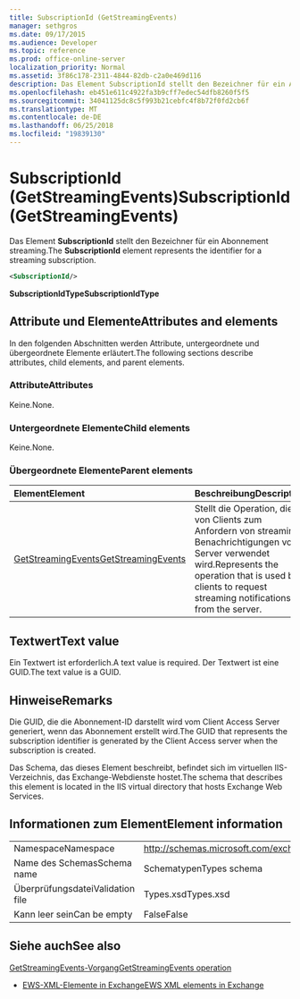 ```yaml
---
title: SubscriptionId (GetStreamingEvents)
manager: sethgros
ms.date: 09/17/2015
ms.audience: Developer
ms.topic: reference
ms.prod: office-online-server
localization_priority: Normal
ms.assetid: 3f86c178-2311-4844-82db-c2a0e469d116
description: Das Element SubscriptionId stellt den Bezeichner für ein Abonnement streaming.
ms.openlocfilehash: eb451e611c4922fa3b9cff7edec54dfb8260f5f5
ms.sourcegitcommit: 34041125dc8c5f993b21cebfc4f8b72f0fd2cb6f
ms.translationtype: MT
ms.contentlocale: de-DE
ms.lasthandoff: 06/25/2018
ms.locfileid: "19839130"
---
```

# <a name="subscriptionid-getstreamingevents"></a><span data-ttu-id="9b07a-103">SubscriptionId (GetStreamingEvents)</span><span class="sxs-lookup"><span data-stu-id="9b07a-103">SubscriptionId (GetStreamingEvents)</span></span>

<span data-ttu-id="9b07a-104">Das Element **SubscriptionId** stellt den Bezeichner für ein Abonnement streaming.</span><span class="sxs-lookup"><span data-stu-id="9b07a-104">The **SubscriptionId** element represents the identifier for a streaming subscription.</span></span> 
  
```XML
<SubscriptionId/>
```

 <span data-ttu-id="9b07a-105">**SubscriptionIdType**</span><span class="sxs-lookup"><span data-stu-id="9b07a-105">**SubscriptionIdType**</span></span>
## <a name="attributes-and-elements"></a><span data-ttu-id="9b07a-106">Attribute und Elemente</span><span class="sxs-lookup"><span data-stu-id="9b07a-106">Attributes and elements</span></span>

<span data-ttu-id="9b07a-107">In den folgenden Abschnitten werden Attribute, untergeordnete und übergeordnete Elemente erläutert.</span><span class="sxs-lookup"><span data-stu-id="9b07a-107">The following sections describe attributes, child elements, and parent elements.</span></span>
  
### <a name="attributes"></a><span data-ttu-id="9b07a-108">Attribute</span><span class="sxs-lookup"><span data-stu-id="9b07a-108">Attributes</span></span>

<span data-ttu-id="9b07a-109">Keine.</span><span class="sxs-lookup"><span data-stu-id="9b07a-109">None.</span></span>
  
### <a name="child-elements"></a><span data-ttu-id="9b07a-110">Untergeordnete Elemente</span><span class="sxs-lookup"><span data-stu-id="9b07a-110">Child elements</span></span>

<span data-ttu-id="9b07a-111">Keine.</span><span class="sxs-lookup"><span data-stu-id="9b07a-111">None.</span></span>
  
### <a name="parent-elements"></a><span data-ttu-id="9b07a-112">Übergeordnete Elemente</span><span class="sxs-lookup"><span data-stu-id="9b07a-112">Parent elements</span></span>

|<span data-ttu-id="9b07a-113">**Element**</span><span class="sxs-lookup"><span data-stu-id="9b07a-113">**Element**</span></span>|<span data-ttu-id="9b07a-114">**Beschreibung**</span><span class="sxs-lookup"><span data-stu-id="9b07a-114">**Description**</span></span>|
|:-----|:-----|
|[<span data-ttu-id="9b07a-115">GetStreamingEvents</span><span class="sxs-lookup"><span data-stu-id="9b07a-115">GetStreamingEvents</span></span>](getstreamingevents.md) <br/> |<span data-ttu-id="9b07a-116">Stellt die Operation, die von Clients zum Anfordern von streaming Benachrichtigungen vom Server verwendet wird.</span><span class="sxs-lookup"><span data-stu-id="9b07a-116">Represents the operation that is used by clients to request streaming notifications from the server.</span></span>  <br/> |
   
## <a name="text-value"></a><span data-ttu-id="9b07a-117">Textwert</span><span class="sxs-lookup"><span data-stu-id="9b07a-117">Text value</span></span>

<span data-ttu-id="9b07a-118">Ein Textwert ist erforderlich.</span><span class="sxs-lookup"><span data-stu-id="9b07a-118">A text value is required.</span></span> <span data-ttu-id="9b07a-119">Der Textwert ist eine GUID.</span><span class="sxs-lookup"><span data-stu-id="9b07a-119">The text value is a GUID.</span></span>
  
## <a name="remarks"></a><span data-ttu-id="9b07a-120">Hinweise</span><span class="sxs-lookup"><span data-stu-id="9b07a-120">Remarks</span></span>

<span data-ttu-id="9b07a-121">Die GUID, die die Abonnement-ID darstellt wird vom Client Access Server generiert, wenn das Abonnement erstellt wird.</span><span class="sxs-lookup"><span data-stu-id="9b07a-121">The GUID that represents the subscription identifier is generated by the Client Access server when the subscription is created.</span></span>
  
<span data-ttu-id="9b07a-122">Das Schema, das dieses Element beschreibt, befindet sich im virtuellen IIS-Verzeichnis, das Exchange-Webdienste hostet.</span><span class="sxs-lookup"><span data-stu-id="9b07a-122">The schema that describes this element is located in the IIS virtual directory that hosts Exchange Web Services.</span></span>
  
## <a name="element-information"></a><span data-ttu-id="9b07a-123">Informationen zum Element</span><span class="sxs-lookup"><span data-stu-id="9b07a-123">Element information</span></span>

|||
|:-----|:-----|
|<span data-ttu-id="9b07a-124">Namespace</span><span class="sxs-lookup"><span data-stu-id="9b07a-124">Namespace</span></span>  <br/> |http://schemas.microsoft.com/exchange/services/2006/types  <br/> |
|<span data-ttu-id="9b07a-125">Name des Schemas</span><span class="sxs-lookup"><span data-stu-id="9b07a-125">Schema name</span></span>  <br/> |<span data-ttu-id="9b07a-126">Schematypen</span><span class="sxs-lookup"><span data-stu-id="9b07a-126">Types schema</span></span>  <br/> |
|<span data-ttu-id="9b07a-127">Überprüfungsdatei</span><span class="sxs-lookup"><span data-stu-id="9b07a-127">Validation file</span></span>  <br/> |<span data-ttu-id="9b07a-128">Types.xsd</span><span class="sxs-lookup"><span data-stu-id="9b07a-128">Types.xsd</span></span>  <br/> |
|<span data-ttu-id="9b07a-129">Kann leer sein</span><span class="sxs-lookup"><span data-stu-id="9b07a-129">Can be empty</span></span>  <br/> |<span data-ttu-id="9b07a-130">False</span><span class="sxs-lookup"><span data-stu-id="9b07a-130">False</span></span>  <br/> |
   
## <a name="see-also"></a><span data-ttu-id="9b07a-131">Siehe auch</span><span class="sxs-lookup"><span data-stu-id="9b07a-131">See also</span></span>



[<span data-ttu-id="9b07a-132">GetStreamingEvents-Vorgang</span><span class="sxs-lookup"><span data-stu-id="9b07a-132">GetStreamingEvents operation</span></span>](getstreamingevents-operation.md)


- [<span data-ttu-id="9b07a-133">EWS-XML-Elemente in Exchange</span><span class="sxs-lookup"><span data-stu-id="9b07a-133">EWS XML elements in Exchange</span></span>](ews-xml-elements-in-exchange.md)

